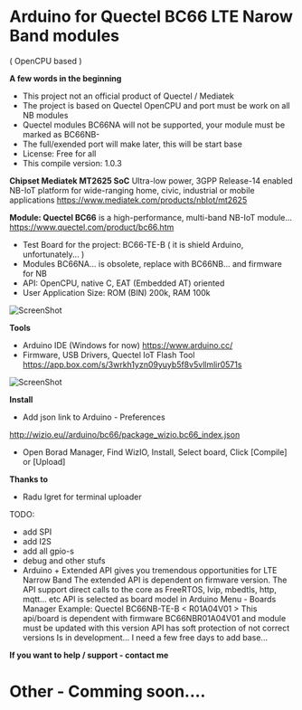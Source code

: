 # Arduino for Quectel BC66 LTE Narow Band modules 
( OpenCPU based )

**A few words in the beginning**
* This project not an official product of Quectel / Mediatek
* The project is based on Quectel OpenCPU and port must be work on all NB modules
* Quectel modules BC66NA will not be supported, your module must be marked as BC66NB-
* The full/exended port will make later, this will be start base
* License: Free for all
* This compile version: 1.0.3


**Chipset Mediatek MT2625 SoC**
Ultra-low power, 3GPP Release-14 enabled NB-IoT platform for wide-ranging home, civic, industrial or mobile applications
https://www.mediatek.com/products/nbIot/mt2625


**Module: Quectel BC66**
is a high-performance, multi-band NB-IoT module...
https://www.quectel.com/product/bc66.htm
* Test Board for the project: BC66-TE-B ( it is shield Arduino, unfortunately... )
* Modules BC66NA... is obsolete, replace with BC66NB... and firmware for NB
* API: OpenCPU, native C, EAT (Embedded AT) oriented
* User Application Size: ROM (BIN) 200k, RAM 100k

![ScreenShot](https://raw.githubusercontent.com/Wiz-IO/Arduino_MT2625_BC66/master/board.jpg)

**Tools**
* Arduino IDE (Windows for now)
https://www.arduino.cc/
* Firmware, USB Drivers, Quectel IoT Flash Tool
https://app.box.com/s/3wrkh1yzn09yuyb5f8v5vllmlir0571s

![ScreenShot](https://raw.githubusercontent.com/Wiz-IO/Arduino-Quectel-BC66/master/images/arduino.png)


**Install**

* Add json link to Arduino - Preferences 

http://wizio.eu//arduino/bc66/package_wizio.bc66_index.json

* Open Borad Manager, Find WizIO, Install, Select board, Click [Compile] or [Upload]


**Thanks to**

* Radu Igret for terminal uploader


TODO:
* add SPI
* add I2S
* add all gpio-s
* debug and other stufs
* Arduino + Extended API gives you tremendous opportunities for LTE Narrow Band
The extended API is dependent on firmware version.
The API support direct calls to the core as FreeRTOS, lvip, mbedtls, http, mqtt... etc
API is selected as board model in Arduino Menu - Boards Manager
Example: Quectel BC66NB-TE-B < R01A04V01 >
This api/board is dependent with firmware BC66NBR01A04V01 and module must be updated with this version
API has soft protection of not correct versions
Is in development... I need a few free days to add base...



**If you want to help / support - contact me**

# Other - Comming soon....
